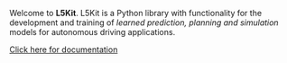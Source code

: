 Welcome to **L5Kit**. L5Kit is a Python library with functionality for the development and training of *learned prediction, planning and simulation* models for autonomous driving applications.

[Click here for documentation](https://woven-planet.github.io/l5kit)
